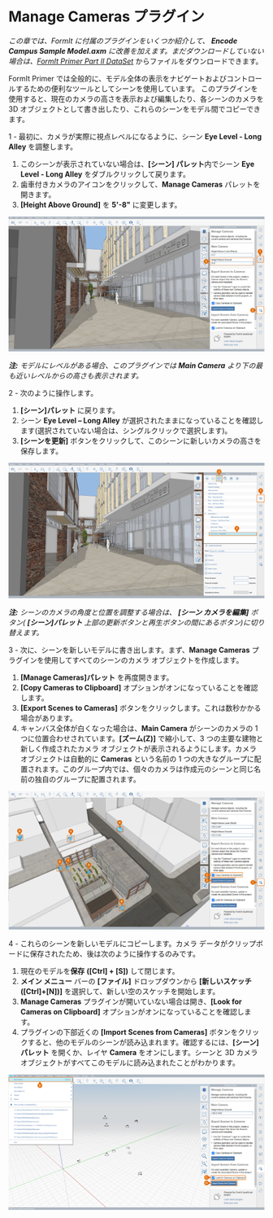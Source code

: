 # Manage Cameras プラグイン

_この章では、FormIt に付属のプラグインをいくつか紹介して、_ _**Encode Campus Sample Model.axm** に改善を加えます。まだダウンロードしていない場合は、_[_FormIt Primer Part II DataSet_](https://formit-help.s3.amazonaws.com/FormIt+Primer+Part+2+Datasets.zip) からファイルをダウンロードできます。

FormIt Primer では全般的に、モデル全体の表示をナビゲートおよびコントロールするための便利なツールとしてシーンを使用しています。 このプラグインを使用すると、現在のカメラの高さを表示および編集したり、各シーンのカメラを 3D オブジェクトとして書き出したり、これらのシーンをモデル間でコピーできます。

1 - 最初に、カメラが実際に視点レベルになるように、シーン **Eye Level - Long Alley** を調整します。

1. このシーンが表示されていない場合は、**[シーン] パレット**内でシーン **Eye Level - Long Alley** をダブルクリックして戻ります。
2. 歯車付きカメラのアイコンをクリックして、**Manage Cameras** パレットを開きます。
3. **[Height Above Ground]** を **5'-8"** に変更します。

![](<../../.gitbook/assets/6 (6) (1).png>)

_**注:**_ _モデルにレベルがある場合、このプラグインでは_ _**Main Camera** より下の最も近いレベルからの高さも表示されます。_

2 - 次のように操作します。

1. **[シーン]パレット** に戻ります。
2. シーン **Eye Level – Long Alley** が選択されたままになっていることを確認します(選択されていない場合は、シングルクリックで選択します)。
3. **[シーンを更新]** ボタンをクリックして、このシーンに新しいカメラの高さを保存します。

![](<../../.gitbook/assets/7 (1) (1).png>)

_**注:**_ _シーンのカメラの角度と位置を調整する場合は、_ _**[シーン カメラを編集]**_ _ボタン(_ _**[シーン]パレット**_ _上部の更新ボタンと再生ボタンの間にあるボタン)に切り替えます。_

3 - 次に、シーンを新しいモデルに書き出します。まず、**Manage Cameras** プラグインを使用してすべてのシーンのカメラ オブジェクトを作成します。

1. **[Manage Cameras]パレット** を再度開きます。
2. **[Copy Cameras to Clipboard]** オプションがオンになっていることを確認します。
3. **[Export Scenes to Cameras]** ボタンをクリックします。これは数秒かかる場合があります。
4. キャンバス全体が白くなった場合は、**Main Camera** がシーンのカメラの 1 つに位置合わせされています。**[ズーム(Z)]** で縮小して、3 つの主要な建物と新しく作成されたカメラ オブジェクトが表示されるようにします。カメラ オブジェクトは自動的に **Cameras** という名前の 1 つの大きなグループに配置されます。このグループ内では、個々のカメラは作成元のシーンと同じ名前の独自のグループに配置されます。

![](<../../.gitbook/assets/8 (7) (1).png>)

4 - これらのシーンを新しいモデルにコピーします。カメラ データがクリップボードに保存されたため、後は次のように操作するのみです。

1. 現在のモデルを**保存** **([Ctrl] + [S])** して閉じます。
2. **メイン メニュー** バーの **[ファイル]** ドロップダウンから **[新しいスケッチ([Ctrl]+[N])]** を選択して、新しい空のスケッチを開始します。
3. **Manage Cameras** プラグインが開いていない場合は開き、**[Look for Cameras on Clipboard]** オプションがオンになっていることを確認します。
4. プラグインの下部近くの **[Import Scenes from Cameras]** ボタンをクリックすると、他のモデルのシーンが読み込まれます。確認するには、**[シーン]パレット** を開くか、レイヤ **Camera** をオンにします。シーンと 3D カメラ オブジェクトがすべてこのモデルに読み込まれたことがわかります。

![](<../../.gitbook/assets/9 (7) (1).png>)
